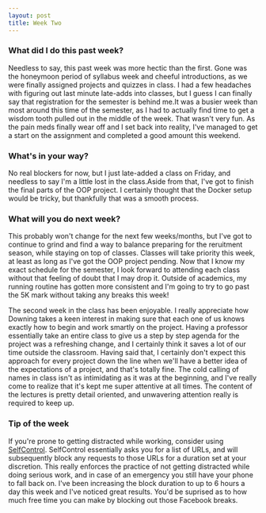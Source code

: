 ```yaml
---
layout: post
title: Week Two
---
```


### What did I do this past week?
Needless to say, this past week was more hectic than the first. Gone was the honeymoon period of syllabus week and cheeful introductions, as we were finally assigned projects and quizzes in class. I had a few headaches with figuring out last minute late-adds into classes, but I guess I can finally say that registration for the semester is behind me.It was a busier week than most around this time of the semester, as I had to actually find time to get a wisdom tooth pulled out in the middle of the week. That wasn't very fun. As the pain meds finally wear off and I set back into reality, I've managed to get a start on the assignment and completed a good amount this weekend. 

### What's in your way?
No real blockers for now, but I just late-added a class on Friday, and needless to say I'm a little lost in the class.Aside from that, I've got to finish the final parts of the OOP project. I certainly thought that the Docker setup would be tricky, but thankfully that was a smooth process. 

### What will you do next week?
This probably won't change for the next few weeks/months, but I've got to continue to grind and find a way to balance preparing for the reruitment season, while staying on top of classes. Classes will take priority this week, at least as long as I've got the OOP project pending. Now that I know my exact schedule for the semester, I look forward to attending each class without that feeling of doubt that I may drop it. Outside of academics, my running routine has gotten more consistent and I'm going to try to go past the 5K mark without taking any breaks this week!

The second week in the class has been enjoyable. I really appreciate how Downing takes a keen interest in making sure that each one of us knows exactly how to begin and work smartly on the project. Having a professor essentially take an entire class to give us a step by step agenda for the project was a refreshing change, and I certainly think it saves a lot of our time outside the classroom. Having said that, I certainly don't expect this approach for every project down the line when we'll have a better idea of the expectations of a project, and that's totally fine. The cold calling of names in class isn't as intimidating as it was at the beginning, and I've really come to realize that it's kept me super attentive at all times. The content of the lectures is pretty detail oriented, and unwavering attention really is required to keep up.

### Tip of the week
If you're prone to getting distracted while working, consider using [SelfControl](https://selfcontrolapp.com). SelfControl essentially asks you for a list of URLs, and will subsequently block any requests to those URLs for a duration set at your discretion. This really enforces the practice of not getting distracted while doing serious work, and in case of an emergency you still have your phone to fall back on. I've been increasing the block duration to up to 6 hours a day this week and I've noticed great results. You'd be suprised as to how much free time you can make by blocking out those Facebook breaks.